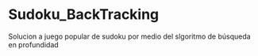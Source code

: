 # Sudoku_BackTracking
Solucion a juego popular de sudoku por medio del slgoritmo de búsqueda en profundidad
